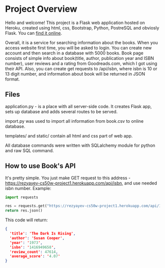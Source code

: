 # Project Overview

Hello and welcome! This project is a Flask web application hosted on Heroku, created using html, css, Bootstrap, Python, PostreSQL and obviosly Flask. You can [find it online](https://rezyayev-cs50w-project1.herokuapp.com/).

Overall, it is a service for searching information about the books. When you access website first time, you will be asked to login. You can create new account and then search in a database with 5000 books. Book page consists of simple info about book(title, author, publication year and ISBN number), user reviews and a rating from Goodreads.com, which I got using their API. Also, you can create get requests to /api/isbn, where isbn is 10 or 13 digit number, and information about book will be returned in JSON format.

## Files

application.py - is a place with all server-side code. It creates Flask app, sets up database and adds several routes to be served.

import.py was used to import all information from book.csv to online database.

templates/ and static/ contain all html and css part of web app.

All database commands were written with SQLalchemy module for python and raw SQL command.

## How to use Book's API

It's pretty simple. You just make GET request to this address - <https://rezyayev-cs50w-project1.herokuapp.com/api/isbn,> and use needed isbn number. Example:

~~~python
import requests

res = requests.get("https://rezyayev-cs50w-project1.herokuapp.com/api/1416949658")
return res.json()
~~~

This code will return:

~~~JSON
{
  'title': 'The Dark Is Rising',
  'author': 'Susan Cooper',
  'year': '1973',
  'isbn': '1416949658',
  'review_count': 47614,
  'average_score': '4.07'
}
~~~